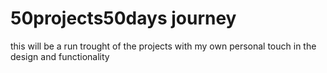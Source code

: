 # 50projects50days journey
this will be a run trought of the projects with my own personal touch in the design and functionality
